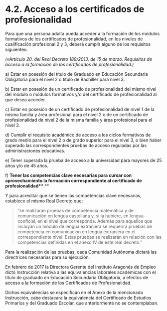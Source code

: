 # 4.2. Acceso a los certificados de profesionalidad

Para que una persona adulta pueda acceder a la formación de los módulos formativos de los certificados de profesionalidad, en los niveles de cualificación profesional 2 y 3, deberá cumplir alguno de los requisitos siguientes:

_\(«Artículo 20. del  Real Decreto 189/2013, de 15 de marzo.  Requisitos de acceso a la formación de los certificados de profesionalidad.\)_

a\) Estar en posesión del título de Graduado en Educación Secundaria Obligatoria para el nivel 2 o título de Bachiller para nivel 3.

b\) Estar en posesión de un certificado de profesionalidad del mismo nivel del módulo o módulos formativos y/o del certificado de profesionalidad al que desea acceder.

c\) Estar en posesión de un certificado de profesionalidad de nivel 1 de la misma familia y área profesional para el nivel 2 o de un certificado de profesionalidad de nivel 2 de la misma familia y área profesional para el nivel 3.

d\) Cumplir el requisito académico de acceso a los ciclos formativos de grado medio para el nivel 2 o de grado superior para el nivel 3, o bien haber superado las correspondientes pruebas de acceso reguladas por las administraciones educativas.

e\) Tener superada la prueba de acceso a la universidad para mayores de 25 años y/o de 45 años.

f\) **Tener las competencias clave necesarias para cursar con aprovechamiento la formación correspondiente al certificado de profesionalidad\*\***.\*\*

Y para acreditar que se tienen las competencias clave necesarias, establece el mismo Real Decreto que:

> “se realizarán pruebas de competencia matemática y de comunicación en lengua castellana y, si la hubiere, en lengua cooficial, en el nivel que corresponda. Además para aquellos que incluyan un módulo de lengua extranjera se requerirá pruebas de competencia en comunicación en lengua extranjera en el correspondiente nivel. Estas pruebas se realizarán en relación con las competencias definidas en el anexo IV de este real decreto.”

Para la realización de las pruebas, cada Comunidad Autónoma dictará las  directrices necesarias para su ejecución.

En febrero de 2017 la Directora Gerente del Instituto Aragonés de Empleo dictó Instrucción relativa a las equivalencias laborales académicas con el título de graduado en Educación Secundaria Obligatoria, a efectos de acceso a la formación de los Certificados de Profesionalidad.

Dichas equivalencias se especifican en el Anexo de la mencionada Instrucción, cabe destacara la equivalencia del Certificado de Estudios Primarios y del Graduado Escolar, que anteriormente no se contemplaban.

